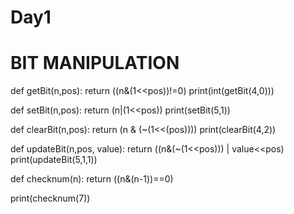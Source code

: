 # Day1

# BIT MANIPULATION
def getBit(n,pos):
    return ((n&(1<<pos))!=0)
print(int(getBit(4,0)))


def setBit(n,pos):
    return (n|(1<<pos))
print(setBit(5,1))


def clearBit(n,pos):
    return (n & (~(1<<(pos))))
print(clearBit(4,2))


def updateBit(n,pos, value):
    return ((n&(~(1<<pos))) | value<<pos)
print(updateBit(5,1,1))


def checknum(n):
    return ((n&(n-1))==0)

print(checknum(7))
